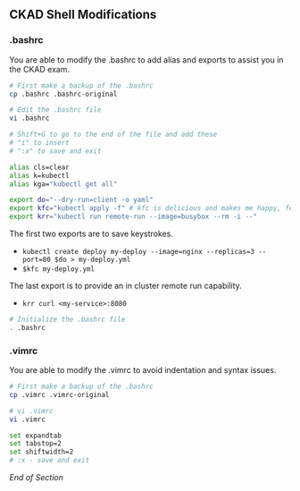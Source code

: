 ## CKAD Shell Modifications

### .bashrc

You are able to modify the .bashrc to add alias and exports to assist you in the CKAD exam.

```bash
# First make a backup of the .bashrc
cp .bashrc .bashrc-original
```

```bash
# Edit the .bashrc file
vi .bashrc
```

```bash
# Shift+G to go to the end of the file and add these
# "i" to insert
# ":x" to save and exit

alias cls=clear
alias k=kubectl
alias kga="kubectl get all"

export do="--dry-run=client -o yaml"
export kfc="kubectl apply -f" # kfc is delicious and makes me happy, feel free to change to kaf
export krr="kubectl run remote-run --image=busybox --rm -i --"
```

The first two exports are to save keystrokes.

- `kubectl create deploy my-deploy --image=nginx --replicas=3 --port=80 $do > my-deploy.yml`
- `$kfc my-deploy.yml`

The last export is to provide an in cluster remote run capability.

- `krr curl <my-service>:8080`

```bash
# Initialize the .bashrc file
. .bashrc
```

### .vimrc

You are able to modify the .vimrc to avoid indentation and syntax issues.

```bash
# First make a backup of the .bashrc
cp .vimrc .vimrc-original
```

```bash
# vi .vimrc
vi .vimrc
```

```bash
set expandtab
set tabstop=2
set shiftwidth=2
# :x - save and exit
```

_End of Section_
